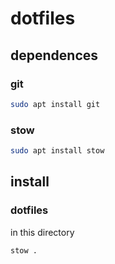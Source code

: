 # dotfiles

## dependences
### git
```sh
sudo apt install git
```

### stow
```sh
sudo apt install stow
```

## install
### dotfiles
in this directory
```sh 
stow .
```

